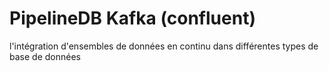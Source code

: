 # PipelineDB Kafka (confluent)
l'intégration d'ensembles de données en continu dans différentes types de base de données
